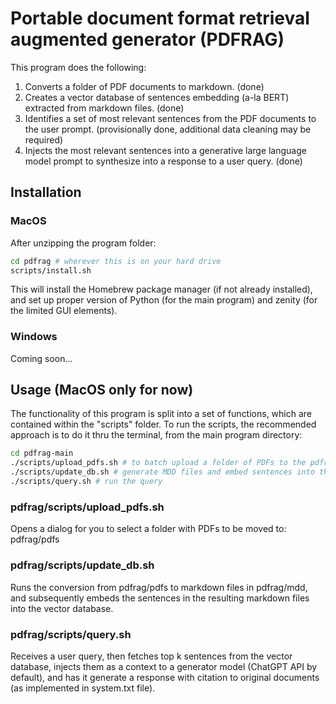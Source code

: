 # Portable document format retrieval augmented generator (PDFRAG)

This program does the following:

1. Converts a folder of PDF documents to markdown. (done)
2. Creates a vector database of sentences embedding (a-la BERT) extracted from markdown files. (done)
3. Identifies a set of most relevant sentences from the PDF documents to the user prompt. (provisionally done, additional data cleaning may be required)
4. Injects the most relevant sentences into a generative large language model prompt to synthesize into a response to a user query. (done)

## Installation

### MacOS

After unzipping the program folder:

```bash
cd pdfrag # wherever this is on your hard drive
scripts/install.sh
```

This will install the Homebrew package manager (if not already installed), and set up proper version of Python (for the main program) and zenity (for the limited GUI elements).

### Windows

Coming soon...

## Usage (MacOS only for now)

The functionality of this program is split into a set of functions, which are contained within the "scripts" folder. To run the scripts, the recommended approach is to do it thru the terminal, from the main program directory:

```bash
cd pdfrag-main
./scripts/upload_pdfs.sh # to batch upload a folder of PDFs to the pdfrag/pdfs
./scripts/update_db.sh # generate MDD files and embed sentences into the vector database
./scripts/query.sh # run the query
```

### pdfrag/scripts/upload_pdfs.sh

Opens a dialog for you to select a folder with PDFs to be moved to: pdfrag/pdfs

### pdfrag/scripts/update_db.sh

Runs the conversion from pdfrag/pdfs to markdown files in pdfrag/mdd, and subsequently embeds the sentences in the resulting markdown files into the vector database.

### pdfrag/scripts/query.sh

Receives a user query, then fetches top k sentences from the vector database, injects them as a context to a generator model (ChatGPT API by default), and has it generate a response with citation to original documents (as implemented in system.txt file).



